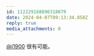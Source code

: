 ```yaml
---
id: 112229168896318079
date: 2024-04-07T09:13:34.858Z
reply: true
media_attachments: 0
---
```


[@i1900](https://mast.dragon-fly.club/@i1900) 很有可能。

